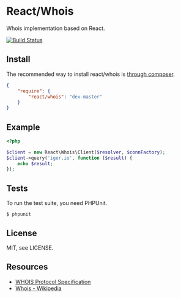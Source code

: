 # React/Whois

Whois implementation based on React.

[![Build Status](https://secure.travis-ci.org/react-php/whois.png?branch=master)](http://travis-ci.org/react-php/whois)

## Install

The recommended way to install react/whois is [through composer](http://getcomposer.org).

```JSON
{
    "require": {
        "react/whois": "dev-master"
    }
}
```

## Example

```php
<?php

$client = new React\Whois\Client($resolver, $connFactory);
$client->query('igor.io', function ($result) {
    echo $result;
});
```

## Tests

To run the test suite, you need PHPUnit.

    $ phpunit

## License

MIT, see LICENSE.

## Resources

* [WHOIS Protocol Specification](http://tools.ietf.org/html/rfc3912)
* [Whois - Wikipedia](http://en.wikipedia.org/wiki/Whois)
